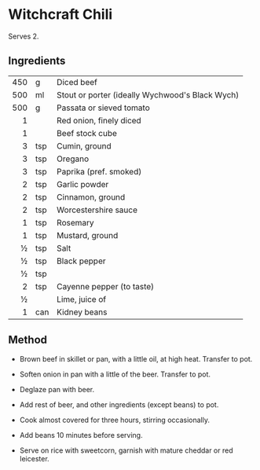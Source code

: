 
# Witchcraft Chili

Serves 2.

## Ingredients

|     |      |                                                 |
|----:|:-----|:------------------------------------------------|
| 450 | g    | Diced beef                                      |
| 500 | ml   | Stout or porter (ideally Wychwood's Black Wych) |
| 500 | g    | Passata or sieved tomato                        |
| 1   |      | Red onion, finely diced                         |
| 1   |      | Beef stock cube                                 |
| 3   | tsp  | Cumin, ground                                   |
| 3   | tsp  | Oregano                                         |
| 3   | tsp  | Paprika (pref. smoked)                          |
| 2   | tsp  | Garlic powder                                   |
| 2   | tsp  | Cinnamon, ground                                |
| 2   | tsp  | Worcestershire sauce                            |
| 1   | tsp  | Rosemary                                        |
| 1   | tsp  | Mustard, ground                                 |
| ½   | tsp  | Salt                                            |
| ½   | tsp  | Black pepper                                    |
| ½   | tsp  |                                                 |
| 2   | tsp  | Cayenne pepper (to taste)                       |
| ½   |      | Lime, juice of                                  |
| 1   | can  | Kidney beans                                    |

## Method

- Brown beef in skillet or pan, with a little oil, at high heat. Transfer to pot.

- Soften onion in pan with a little of the beer. Transfer to pot.

- Deglaze pan with beer.

- Add rest of beer, and other ingredients (except beans) to pot.

- Cook almost covered for three hours, stirring occasionally.

- Add beans 10 minutes before serving.

- Serve on rice with sweetcorn, garnish with mature cheddar or red leicester.


